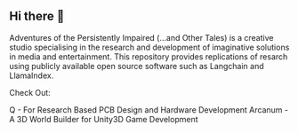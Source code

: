 ## Hi there 👋

Adventures of the Persistently Impaired (…and Other Tales) is a creative studio specialising in the research and development of imaginative solutions in media and entertainment. This repository provides replications of resarch using publicly available open source software such as Langchain and LlamaIndex.

Check Out:

Q - For Research Based PCB Design and Hardware Development
Arcanum - A 3D World Builder for Unity3D Game Development
